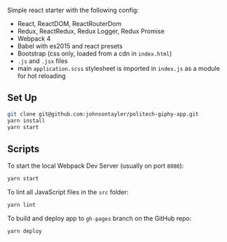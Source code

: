 Simple react starter with the following config:

- React, ReactDOM, ReactRouterDom
- Redux, ReactRedux, Redux Logger, Redux Promise
- Webpack 4
- Babel with es2015 and react presets
- Bootstrap (css only, loaded from a cdn in `index.html`)
- `.js` and `.jsx` files
- main `application.scss` stylesheet is imported in `index.js` as a module for hot reloading

## Set Up

```bash
git clone git@github.com:johnsontayler/politech-giphy-app.git
yarn install
yarn start
```

## Scripts

To start the local Webpack Dev Server (usually on port `8080`):

```bash
yarn start
```

To lint all JavaScript files in the `src` folder:

```bash
yarn lint
```

To build and deploy app to `gh-pages` branch on the GitHub repo:

```bash
yarn deploy
```
